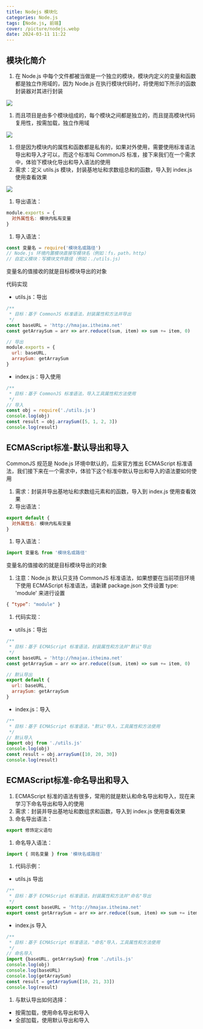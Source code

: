 ```yaml
---
title: Nodejs 模块化
categories: Node.js
tags: [Node.js, 前端]
cover: /picture/nodejs.webp
date: 2024-03-11 11:22
---
```


## 模块化简介

1.  在 Node.js 中每个文件都被当做是一个独立的模块，模块内定义的变量和函数都是独立作用域的，因为 Node.js 在执行模块代码时，将使用如下所示的函数封装器对其进行封装

![](image-20230331150152299_7h7aNpcf2h.png)

1.  而且项目是由多个模块组成的，每个模块之间都是独立的，而且提高模块代码复用性，按需加载，独立作用域

![](image-20230331150407659_SmFc_qZ1rO.png)

1.  但是因为模块内的属性和函数都是私有的，如果对外使用，需要使用标准语法导出和导入才可以，而这个标准叫 CommonJS 标准，接下来我们在一个需求中，体验下模块化导出和导入语法的使用
2.  需求：定义 utils.js 模块，封装基地址和求数组总和的函数，导入到 index.js 使用查看效果

![](image-20230331150506876_cgzAyIhRm5.png)

1.  导出语法：

```javascript
module.exports = {
  对外属性名: 模块内私有变量
}
```

1.  导入语法：

```javascript
const 变量名 = require('模块名或路径')
// Node.js 环境内置模块直接写模块名（例如：fs，path，http）
// 自定义模块：写模块文件路径（例如：./utils.js)
```

变量名的值接收的就是目标模块导出的对象

代码实现

-   utils.js：导出

```javascript
/**
 * 目标：基于 CommonJS 标准语法，封装属性和方法并导出
 */
const baseURL = 'http://hmajax.itheima.net'
const getArraySum = arr => arr.reduce((sum, item) => sum += item, 0)

// 导出
module.exports = {
  url: baseURL,
  arraySum: getArraySum
}
```

-   index.js：导入使用

```javascript
/**
 * 目标：基于 CommonJS 标准语法，导入工具属性和方法使用
 */
// 导入
const obj = require('./utils.js')
console.log(obj)
const result = obj.arraySum([5, 1, 2, 3])
console.log(result)
```

## ECMAScript标准-默认导出和导入

CommonJS 规范是 Node.js 环境中默认的，后来官方推出 ECMAScript 标准语法，我们接下来在一个需求中，体验下这个标准中默认导出和导入的语法要如何使用

1.  需求：封装并导出基地址和求数组元素和的函数，导入到 index.js 使用查看效果
2.  导出语法：

```javascript
export default {
  对外属性名: 模块内私有变量
}
```

1.  导入语法：

```javascript
import 变量名 from '模块名或路径'
```

变量名的值接收的就是目标模块导出的对象

1.  注意：Node.js 默认只支持 CommonJS 标准语法，如果想要在当前项目环境下使用 ECMAScript 标准语法，请新建 package.json 文件设置 type: 'module' 来进行设置

```javascript
{ “type”: "module" }
```

1.  代码实现：

-   utils.js：导出

```javascript
/**
 * 目标：基于 ECMAScript 标准语法，封装属性和方法并"默认"导出
 */
const baseURL = 'http://hmajax.itheima.net'
const getArraySum = arr => arr.reduce((sum, item) => sum += item, 0)

// 默认导出
export default {
  url: baseURL,
  arraySum: getArraySum
}
```

-   index.js：导入

```javascript
/**
 * 目标：基于 ECMAScript 标准语法，"默认"导入，工具属性和方法使用
 */
// 默认导入
import obj from './utils.js'
console.log(obj)
const result = obj.arraySum([10, 20, 30])
console.log(result)
```

## ECMAScript标准-命名导出和导入

1.  ECMAScript 标准的语法有很多，常用的就是默认和命名导出和导入，现在来学习下命名导出和导入的使用
2.  需求：封装并导出基地址和数组求和函数，导入到 index.js 使用查看效果
3.  命名导出语法：

```javascript
export 修饰定义语句
```

1.  命名导入语法：

```javascript
import { 同名变量 } from '模块名或路径'
```

1.  代码示例：

-   utils.js 导出

```javascript
/**
 * 目标：基于 ECMAScript 标准语法，封装属性和方法并"命名"导出
 */
export const baseURL = 'http://hmajax.itheima.net'
export const getArraySum = arr => arr.reduce((sum, item) => sum += item, 0)
```

-   index.js 导入

```javascript
/**
 * 目标：基于 ECMAScript 标准语法，"命名"导入，工具属性和方法使用
 */
// 命名导入
import {baseURL, getArraySum} from './utils.js'
console.log(obj)
console.log(baseURL)
console.log(getArraySum)
const result = getArraySum([10, 21, 33])
console.log(result)
```

1.  与默认导出如何选择：

-   按需加载，使用命名导出和导入
-   全部加载，使用默认导出和导入
